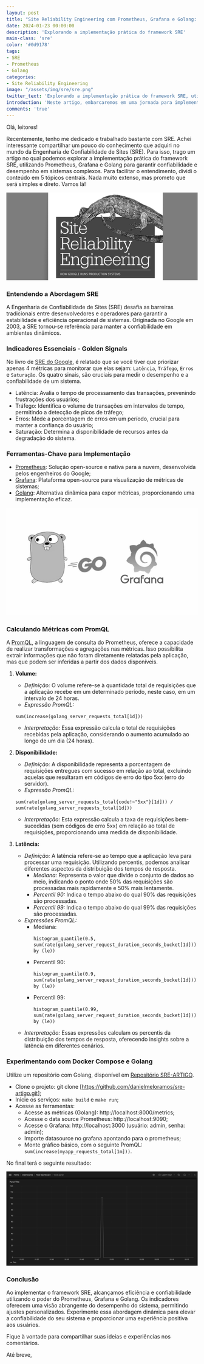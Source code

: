 ```yaml
---
layout: post
title: "Site Reliability Engineering com Prometheus, Grafana e Golang: Uma Abordagem Dinâmica e Eficaz"
date: 2024-01-23 00:00:00
description: 'Explorando a implementação prática do framework SRE'
main-class: 'sre'
color: '#0d9178'
tags:
- SRE
- Prometheus
- Golang
categories:
- Site Reliability Engineering
image: "/assets/img/sre/sre.png"
twitter_text: 'Explorando a implementação prática do framework SRE, utilizando Prometheus, Grafana e Golang. #SRE #Prometheus #Grafana'
introduction: 'Neste artigo, embarcaremos em uma jornada para implementar a Engenharia de Confiabilidade de Sites (SRE) utilizando Prometheus, Grafana e Golang. Uma abordagem dinâmica e eficaz, para garantir confiabilidade e desempenho em sistemas complexos.'
comments: 'true'
---
```


Olá, leitores!

Recentemente, tenho me dedicado e trabalhado bastante com SRE. Achei interessante compartilhar um pouco do conhecimento que adquiri no mundo da Engenharia de Confiabilidade de Sites (SRE). Para isso, trago um artigo no qual podemos explorar a implementação prática do framework SRE, utilizando Prometheus, Grafana e Golang para garantir confiabilidade e desempenho em sistemas complexos. Para facilitar o entendimento, dividi o conteúdo em 5 tópicos centrais. Nada muito extenso, mas prometo que será simples e direto. Vamos lá!

![SRE](/assets/img/sre/sre.png)

### Entendendo a Abordagem SRE

A Engenharia de Confiabilidade de Sites (SRE) desafia as barreiras tradicionais entre desenvolvedores e operadores para garantir a estabilidade e eficiência operacional de sistemas. Originada no Google em 2003, a SRE tornou-se referência para manter a confiabilidade em ambientes dinâmicos.

### Indicadores Essenciais - Golden Signals

No livro de [SRE do Google](https://sre.google/sre-book/monitoring-distributed-systems/#xref_monitoring_golden-signals), é relatado que se você tiver que priorizar apenas 4 métricas para monitorar que elas sejam: `Latência`, `Tráfego`, `Erros` e `Saturação`.
Os quatro sinais, são cruciais para medir o desempenho e a confiabilidade de um sistema.

* Latência: Avalia o tempo de processamento das transações, prevenindo frustrações dos usuários;
* Tráfego: Identifica o volume de transações em intervalos de tempo, permitindo a detecção de picos de tráfego;
* Erros: Mede a porcentagem de erros em um período, crucial para manter a confiança do usuário;
* Saturação: Determina a disponibilidade de recursos antes da degradação do sistema.

### Ferramentas-Chave para Implementação

* [Prometheus](https://prometheus.io/): Solução open-source e nativa para a nuvem, desenvolvida pelos engenheiros do Google;
* [Grafana](https://grafana.com/): Plataforma open-source para visualização de métricas de sistemas;
* [Golang](https://go.dev/): Alternativa dinâmica para expor métricas, proporcionando uma implementação eficaz.

![Golang e Grafana](/assets/img/sre/golang-grafana.png)

### Calculando Métricas com PromQL

A [PromQL](https://prometheus.io/docs/prometheus/latest/querying/basics/), a linguagem de consulta do Prometheus, oferece a capacidade de realizar transformações e agregações nas métricas. Isso possibilita extrair informações que não foram diretamente relatadas pela aplicação, mas que podem ser inferidas a partir dos dados disponíveis.

1. **Volume:**
   - *Definição:* O volume refere-se à quantidade total de requisições que a aplicação recebe em um determinado período, neste caso, em um intervalo de 24 horas.
   - *Expressão PromQL:* 
    ```
    sum(increase(golang_server_requests_total[1d]))
    ```
   - *Interpretação:* Essa expressão calcula o total de requisições recebidas pela aplicação, considerando o aumento acumulado ao longo de um dia (24 horas).

2. **Disponibilidade:**
   - *Definição:* A disponibilidade representa a porcentagem de requisições entregues com sucesso em relação ao total, excluindo aquelas que resultaram em códigos de erro do tipo 5xx (erro do servidor).
   - *Expressão PromQL:* 
   ```
   sum(rate(golang_server_requests_total{code!~"5xx"}[1d])) / sum(rate(golang_server_requests_total[1d]))
   ```
   - *Interpretação:* Esta expressão calcula a taxa de requisições bem-sucedidas (sem códigos de erro 5xx) em relação ao total de requisições, proporcionando uma medida de disponibilidade.

3. **Latência:**
   - *Definição:* A latência refere-se ao tempo que a aplicação leva para processar uma requisição. Utilizando percentis, podemos analisar diferentes aspectos da distribuição dos tempos de resposta.
     - *Mediana:* Representa o valor que divide o conjunto de dados ao meio, indicando o ponto onde 50% das requisições são processadas mais rapidamente e 50% mais lentamente.
     - *Percentil 90:* Indica o tempo abaixo do qual 90% das requisições são processadas.
     - *Percentil 99:* Indica o tempo abaixo do qual 99% das requisições são processadas.
   - *Expressões PromQL:*
     - Mediana: 
        ```
        histogram_quantile(0.5, sum(rate(golang_server_request_duration_seconds_bucket[1d])) by (le))
        ```
     - Percentil 90: 
        ```
        histogram_quantile(0.9, sum(rate(golang_server_request_duration_seconds_bucket[1d])) by (le))
        ```
     - Percentil 99: 
        ```
        histogram_quantile(0.99, sum(rate(golang_server_request_duration_seconds_bucket[1d])) by (le))
        ```
   - *Interpretação:* Essas expressões calculam os percentis da distribuição dos tempos de resposta, oferecendo insights sobre a latência em diferentes cenários.

### Experimentando com Docker Compose e Golang

Utilize um repositório com Golang, disponível em [Repositório SRE-ARTIGO](https://github.com/danielmeloramos/sre-artigo).
* Clone o projeto: git clone [https://github.com/danielmeloramos/sre-artigo.git];
* Inicie os serviços: `make build` e `make run`;
* Acesse as ferramentas:
    * Acesse as métricas (Golang): http://localhost:8000/metrics;
    * Acesse o data source Prometheus: http://localhost:9090;
    * Acesse o Grafana: http://localhost:3000 (usuário: admin, senha: admin);
    * Importe datasource no grafana apontando para o prometheus;
    * Monte gráfico básico, com o seguinte PromQL: `sum(increase(myapp_requests_total[1m]))`.

No final terá o seguinte resultado:

![Grafana dashboard](/assets/img/sre/grafana-dashboard-exemplo.png)

### Conclusão

Ao implementar o framework SRE, alcançamos eficiência e confiabilidade utilizando o poder do Prometheus, Grafana e Golang. Os indicadores oferecem uma visão abrangente do desempenho do sistema, permitindo ajustes personalizados. Experimente essa abordagem dinâmica para elevar a confiabilidade do seu sistema e proporcionar uma experiência positiva aos usuários.

Fique à vontade para compartilhar suas ideias e experiências nos comentários.

Até breve,